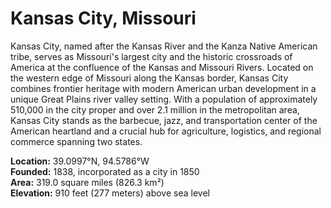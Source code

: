 # Kansas City, Missouri

Kansas City, named after the Kansas River and the Kanza Native American tribe, serves as Missouri's largest city and the historic crossroads of America at the confluence of the Kansas and Missouri Rivers. Located on the western edge of Missouri along the Kansas border, Kansas City combines frontier heritage with modern American urban development in a unique Great Plains river valley setting. With a population of approximately 510,000 in the city proper and over 2.1 million in the metropolitan area, Kansas City stands as the barbecue, jazz, and transportation center of the American heartland and a crucial hub for agriculture, logistics, and regional commerce spanning two states.

**Location:** 39.0997°N, 94.5786°W  
**Founded:** 1838, incorporated as a city in 1850  
**Area:** 319.0 square miles (826.3 km²)  
**Elevation:** 910 feet (277 meters) above sea level